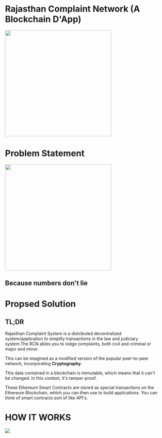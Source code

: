 # Rajasthan Complaint Network (A Blockchain D'App)

<img src = "https://i.imgur.com/cDWhJ7k.gif" width = 350px>

# Problem Statement


<img src = "https://i.imgur.com/k5pVjeT.png" width = 350px>

## Because numbers don't lie





# Propsed Solution

## TL;DR

Rajasthan Complaint System is a distributed decentralized system/application to simplify transactions in the law and judiciary system.The RCN ables you to lodge complaints, both civil and criminal or major and minor.

This can be imagined as a modified version of the popular peer-to-peer network, incorporating <b>Cryptography</b>.

This data contained in a blockchain is immutable, which means that it can't be changed. In this context, it's tamper-proof.

These Ethereum Smart Contracts are stored as special transactions on the Ethereum Blockchain, which you can then use to build applications. You can think of smart contracts sort of like API's.


# HOW IT WORKS






<img src = "https://i.imgur.com/6Ay6wDO.jpg" >
